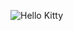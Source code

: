 ![Hello Kitty](https://media.discordapp.net/attachments/1277824696137551883/1362403816036761640/image.png?ex=680244ed&is=6800f36d&hm=a39a9f213d7b499904475c4ec2ad4567c1b0003b28f6b1dafe8f3775c930e664&=&format=webp&quality=lossless&width=966&height=541)
